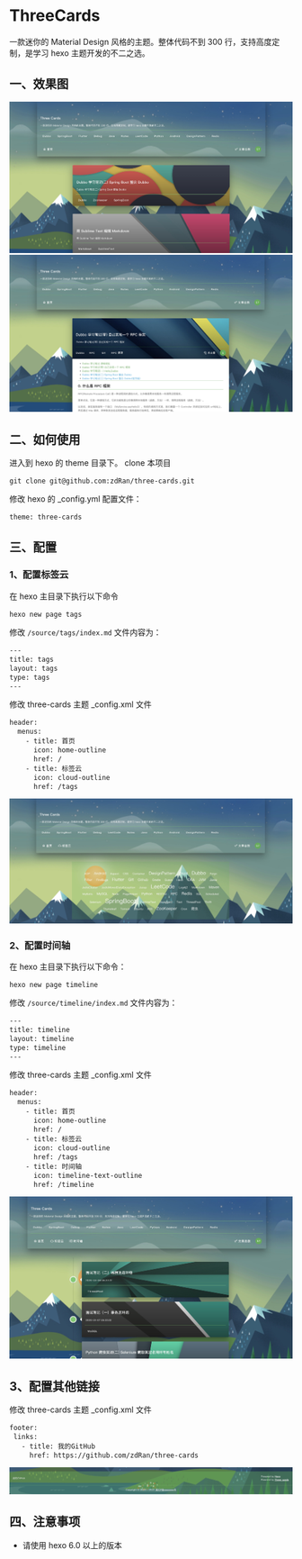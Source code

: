 # ThreeCards
一款迷你的 Material Design 风格的主题。整体代码不到 300 行，支持高度定制，是学习 hexo 主题开发的不二之选。

## 一、效果图

![首图](/resources/%E9%A6%96%E5%9B%BE.jpg)
![博客图](/resources/%E5%8D%9A%E5%AE%A2%E5%9B%BE.jpg)

## 二、如何使用
进入到 hexo 的 theme 目录下。 clone 本项目

```
git clone git@github.com:zdRan/three-cards.git
```
修改 hexo 的 _config.yml 配置文件：

```
theme: three-cards
```

## 三、配置
### 1、配置标签云
在 hexo 主目录下执行以下命令

```
hexo new page tags
```
修改 ```/source/tags/index.md``` 文件内容为：

```
---
title: tags
layout: tags
type: tags
---
```

修改 three-cards 主题 _config.xml 文件

```
header:
  menus:
    - title: 首页
      icon: home-outline
      href: /
    - title: 标签云
      icon: cloud-outline
      href: /tags
```
![标签云](/resources/%E6%A0%87%E7%AD%BE%E4%BA%91.jpg)


### 2、配置时间轴
在 hexo 主目录下执行以下命令：

```
hexo new page timeline
```

修改 ```/source/timeline/index.md``` 文件内容为：

```
---
title: timeline
layout: timeline
type: timeline
---
```

修改 three-cards 主题 _config.xml 文件

```
header:
  menus:
    - title: 首页
      icon: home-outline
      href: /
    - title: 标签云
      icon: cloud-outline
      href: /tags
    - title: 时间轴
      icon: timeline-text-outline
      href: /timeline
```
![时间轴](/resources/%E6%97%B6%E9%97%B4%E8%BD%B4.jpg)

## 3、配置其他链接
 修改 three-cards 主题 _config.xml 文件

 ```
footer:
  links:
    - title: 我的GitHub
      href: https://github.com/zdRan/three-cards

 ```
 ![页脚](/resources/%E9%A1%B5%E8%84%9A.jpg)

 ## 四、注意事项
 + 请使用 hexo 6.0 以上的版本